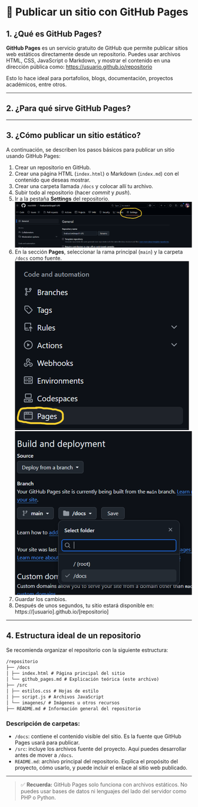 # 📁 Publicar un sitio con GitHub Pages

## 1. ¿Qué es GitHub Pages?

**GitHub Pages** es un servicio gratuito de GitHub que permite publicar sitios web estáticos directamente desde un repositorio. Puedes usar archivos HTML, CSS, JavaScript o Markdown, y mostrar el contenido en una dirección pública como: https://usuario.github.io/repositorio


Esto lo hace ideal para portafolios, blogs, documentación, proyectos académicos, entre otros.

---
## 2. ¿Para qué sirve GitHub Pages?

---
## 3. ¿Cómo publicar un sitio estático?

A continuación, se describen los pasos básicos para publicar un sitio usando GitHub Pages:

1. Crear un repositorio en GitHub.
2. Crear una página HTML (`index.html`) o Markdown (`index.md`) con el contenido que deseas mostrar.
3. Crear una carpeta llamada `/docs` y colocar allí tu archivo.
4. Subir todo al repositorio (hacer _commit_ y _push_).
5. Ir a la pestaña **Settings** del repositorio.
![Settings](src/imagen1.png)
6. En la sección **Pages**, seleccionar la rama principal (`main`) y la carpeta `/docs` como fuente.
![Pages](src/imagen2.png)
![docs](src/imagen3.png)
7. Guardar los cambios.
8. Después de unos segundos, tu sitio estará disponible en: 
https://[usuario].github.io/[repositorio]


---

## 4. Estructura ideal de un repositorio

Se recomienda organizar el repositorio con la siguiente estructura:

```
/repositorio
├── /docs
│ ├── index.html # Página principal del sitio
│ └── github_pages.md # Explicación teórica (este archivo)
├── /src
│ ├── estilos.css # Hojas de estilo
│ ├── script.js # Archivos JavaScript
│ └── imagenes/ # Imágenes u otros recursos
├── README.md # Información general del repositorio

``` 
### Descripción de carpetas:

- `/docs`: contiene el contenido visible del sitio. Es la fuente que GitHub Pages usará para publicar.
- `/src`: incluye los archivos fuente del proyecto. Aquí puedes desarrollar antes de mover a `/docs`.
- `README.md`: archivo principal del repositorio. Explica el propósito del proyecto, cómo usarlo, y puede incluir el enlace al sitio web publicado.

---

> ✅ **Recuerda:** GitHub Pages solo funciona con archivos estáticos. No puedes usar bases de datos ni lenguajes del lado del servidor como PHP o Python.


